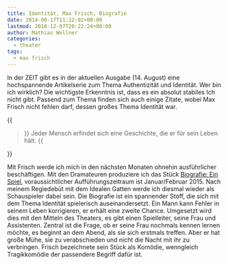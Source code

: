 ```yaml
---
title: Identität, Max Frisch, Biografie
date: 2014-08-17T11:12:02+00:00
lastmod: 2018-12-07T20:22:24+00:00
author: Mathias Wellner
categories:
  - theater
tags:
  - max frisch
---
```

In der ZEIT gibt es in der aktuellen Ausgabe (14. August) eine hochspannende Artikelserie zum Thema Authentizität und Identität. Wer bin ich wirklich? Die wichtigste Erkenntnis ist, dass es ein absolut stabiles Ich nicht gibt. Passend zum Thema finden sich auch einige Zitate, wobei Max Frisch nicht fehlen darf, dessen großes Thema Identität war. 
<!--more-->

{{<blockquote cite="Max Frisch">}}
  Jeder Mensch erfindet sich eine Geschichte, die er für sein Leben hält.
{{</blockquote>}}

Mit Frisch werde ich mich in den nächsten Monaten ohnehin ausführlicher beschäftigen. Mit den Dramateuren produziere ich das Stück <a href="http://de.wikipedia.org/wiki/Biografie:_Ein_Spiel" title="Biografie: Ein Spiel" target="_blank">Biografie: Ein Spiel</a>, voraussichtlicher Aufführungszeitraum ist Januar/Februar 2015. Nach meinem Regiedebüt mit dem Idealen Gatten werde ich diesmal wieder als Schauspieler dabei sein. Die Biografie ist ein spannender Stoff, die sich mit dem Thema Identität spielerisch auseinandersetzt. Ein Mann kann Fehler in seinem Leben korrigieren, er erhält eine zweite Chance. Umgesetzt wird dies mit den Mitteln des Theaters, es gibt einen Spielleiter, seine Frau und Assistenten. Zentral ist die Frage, ob er seine Frau nochmals kennen lernen möchte, es beginnt an dem Abend, als sie sich erstmals treffen. Aber er hat große Mühe, sie zu verabschieden und nicht die Nacht mit ihr zu verbringen. Frisch bezeichnete sein Stück als Komödie, wenngleich Tragikkomödie der passendere Begriff dafür ist.